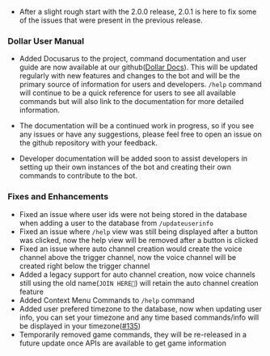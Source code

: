 - After a slight rough start with the 2.0.0 release, 2.0.1 is here to fix some of the issues that were present in the previous release. 

### Dollar User Manual

- Added Docusarus to the project, command documentation and user guide are now available at our github([Dollar Docs](https://aaronrai24.github.io/DollarDiscordBot/)). This will be updated regularly with new features and changes to the bot and will be the primary source of information for users and developers. `/help` command will continue to be a quick reference for users to see all available commands but will also link to the documentation for more detailed information.

- The documentation will be a continued work in progress, so if you see any issues or have any suggestions, please feel free to open an issue on the github repository with your feedback.
- Developer documentation will be added soon to assist developers in setting up their own instances of the bot and creating their own commands to contribute to the bot.

### Fixes and Enhancements

- Fixed an issue where user ids were not being stored in the database when adding a user to the database from `/updateuserinfo`
- Fixed an issue where `/help` view was still being displayed after a button was clicked, now the help view will be removed after a button is clicked
- Fixed an issue where auto channel creation would create the voice channel above the trigger channel, now the voice channel will be created right below the trigger channel
- Added a legacy support for auto channel creation, now voice channels still using the old name(`JOIN HERE💎`) will retain the auto channel creation feature 
- Added Context Menu Commands to `/help` command
- Added user prefered timezone to the database, now when updating user info, you can set your timezone and any time based commands/info will be displayed in your timezone([#135](https://github.com/aaronrai24/DollarDiscordBot/issues/135))
- Temporarily removed game commands, they will be re-released in a future update once APIs are available to get game information
